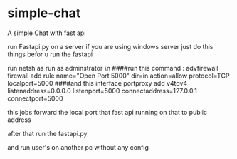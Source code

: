 # simple-chat
A simple Chat with fast api

run Fastapi.py on a server
if you are using windows server just do this things befor u run the fastapi

run netsh as run as adminstrator \n
####run this command :
advfirewall firewall add rule name="Open Port 5000" dir=in action=allow protocol=TCP localport=5000
####and this
interface portproxy add v4tov4 listenaddress=0.0.0.0 listenport=5000 connectaddress=127.0.0.1 connectport=5000

this jobs forward the local port that fast api running on that to public address

after that run the fastapi.py

and run user's on another pc without any config
